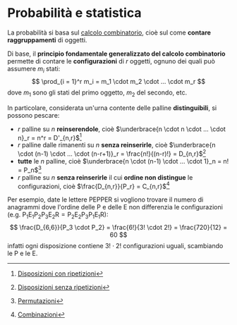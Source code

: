 # Probabilità e statistica

La probabilità si basa sul [calcolo combinatorio](../ct0434/10/README.md), cioè sul come **contare raggruppamenti** di oggetti.

Di base, il **principio fondamentale generalizzato del calcolo combinatorio** permette di contare le **configurazioni** di $r$ oggetti, ognuno dei quali può assumere $m_i$ stati:
$$
\prod_{i = 1}^r m_i = m_1 \cdot m_2 \cdot ... \cdot m_r
$$
dove $m_1$ sono gli stati del primo oggetto, $m_2$ del secondo, etc.

In particolare, considerata un'urna contente delle palline **distinguibili**, si possono pescare:
- $r$ palline su $n$ **reinserendole**, cioè $\underbrace{n \cdot n \cdot ... \cdot n}_r = n^r = D'_{n,r}$[^1]
- $r$ palline dalle rimanenti su $n$ **senza reinserirle**, cioè $\underbrace{n \cdot (n-1) \cdot ... \cdot (n-r+1)}_r = \frac{n!}{(n-r)!} = D_{n,r}$[^2]
- **tutte** le $n$ palline, cioè $\underbrace{n \cdot (n-1) \cdot ... \cdot 1}_n = n! = P_n$[^3]
- $r$ palline su $n$ **senza reinserirle** il cui **ordine non distingue** le configurazioni, cioè $\frac{D_{n,r}}{P_r} = C_{n,r}$[^4]

Per esempio, date le lettere $\mathrm{PEPPER}$ si vogliono trovare il numero di anagrammi dove l'ordine delle $\mathrm{P}$ e delle $\mathrm{E}$ non differenzia le configurazioni (e.g. $\mathrm{P_1E_1P_2P_3E_2R} = \mathrm{P_2E_2P_3P_1E_1R}$):
$$
\frac{D_{6,6}}{P_3 \cdot P_2} = \frac{6!}{3! \cdot 2!} = \frac{720}{12} = 60
$$
infatti ogni disposizione contiene $3! \cdot 2!$ configurazioni uguali, scambiando le $\mathrm{P}$ e le $\mathrm{E}$.

[^1]: [Disposizioni con ripetizioni](../ct0434/10/README.md#multiinsieme)

[^2]: [Disposizioni senza ripetizioni](../ct0434/10/README.md#disposizioni)

[^3]: [Permutazioni](../ct0434/10/README.md#permutazioni)

[^4]: [Combinazioni](../ct0434/10/README.md#combinazioni)
